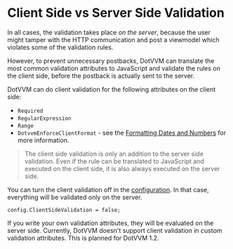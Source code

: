 # Client Side vs Server Side Validation

In all cases, the validation takes place _on the server_, because the user might tamper with the HTTP communication and post a viewmodel which violates some of the validation rules.

However, to prevent unnecessary postbacks, DotVVM can translate the most common validation attributes to JavaScript and validate the rules on the client side, before the postback is actually sent to the server.

DotVVM can do client validation for the following attributes on the client side:

+ `Required`
+ `RegularExpression`
+ `Range`
+ `DotvvmEnforceClientFormat` - see the [Formatting Dates and Numbers](/docs/tutorials/basics-formatting-dates-and-numbers/{branch}) for more information.

> The client side validation is only an addition to the server side validation. Even if the rule can be translated to JavaScript and executed on the client side, it is also always executed on the server side.

You can turn the client validation off in the [configuration](/docs/tutorials/basics-configuration/{branch}). In that case, everything will be validated only on the server.

```CSHARP
config.ClientSideValidation = false;
```

If you write your own validation attributes, they will be evaluated on the server side. Currently, DotVVM doesn't support client validation in custom validation attributes. This is planned for DotVVM 1.2.
